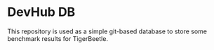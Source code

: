# DevHub DB

This repository is used as a simple git-based database to store some benchmark results for
TigerBeetle.
